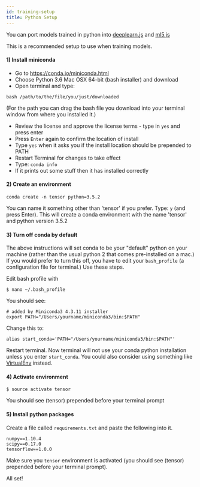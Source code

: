 ```yaml
---
id: training-setup
title: Python Setup
---
```


You can port models trained in python into [deeplearn.js]() and [ml5.js]()

This is a recommended setup to use when training models.

#### 1) Install miniconda 
- Go to https://conda.io/miniconda.html 
- Choose Python 3.6 Mac OSX 64-bit (bash installer) and download
- Open terminal and type:

```
bash /path/to/the/file/you/just/downloaded
```
(For the path you can drag the bash file you download into your terminal window from where you installed it.)

   - Review the license and approve the license terms - type in `yes` and press enter
   - Press `Enter` again to confirm the location of install
   - Type `yes` when it asks you if the install location should be prepended to PATH
   - Restart Terminal for changes to take effect
   - Type: `conda info`
   - If it prints out some stuff then it has installed correctly
   
#### 2) Create an environment

```
conda create -n tensor python=3.5.2
```

You can name it something other than 'tensor' if you prefer. Type: `y` (and press Enter). This will create a conda environment with the name 'tensor' and python version 3.5.2

#### 3) Turn off conda by default
The above instructions will set conda to be your "default" python on your machine (rather than the usual python 2 that comes pre-installed on a mac.) If you would prefer to turn this off, you have to edit your `bash_profile` (a configuration file for terminal.) Use these steps.

Edit bash profile with 

```
$ nano ~/.bash_profile
```

You should see:

```
# added by Miniconda3 4.3.11 installer
export PATH="/Users/yourname/miniconda3/bin:$PATH"
```
Change this to:

```
alias start_conda='PATH="/Users/yourname/miniconda3/bin:$PATH"'
```

Restart terminal. Now terminal will not use your conda python installation unless you enter `start_conda`. You could also consider using something like [VirtualEnv](https://virtualenv.pypa.io/en/stable/) instead.


#### 4) Activate environment

```
$ source activate tensor
```

You should see (tensor) prepended before your terminal prompt

#### 5) Install python packages

Create a file called `requirements.txt` and paste the following into it.

```
numpy==1.10.4
scipy==0.17.0
tensorflow==1.0.0
```

Make sure you `tensor` environment is activated (you should see (tensor) prepended before your terminal prompt).

All set!
